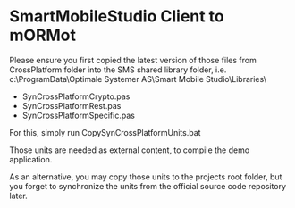 SmartMobileStudio Client to mORMot
==================================

Please ensure you first copied the latest version of those files
from CrossPlatform folder into the SMS shared library folder, i.e.
c:\ProgramData\Optimale Systemer AS\Smart Mobile Studio\Libraries\

- SynCrossPlatformCrypto.pas
- SynCrossPlatformRest.pas
- SynCrossPlatformSpecific.pas

For this, simply run CopySynCrossPlatformUnits.bat

Those units are needed as external content, to compile the 
demo application.

As an alternative, you may copy those units to the projects root
folder, but you forget to synchronize the units from the official
source code repository later.

